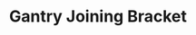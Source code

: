 ---
title: "Gantry Joining Bracket"
slug: "gantry-joining-bracket"
description: "Tech specs for the gantry joining bracket."
Price: $35.00
Quantity:
  genesis: 0
  xl: 1
specs:
  Thickness: 5mm
  Material: 6061 Aluminum
  Surface Treatments: Tumble polished<br>Sand blasted<br>Clear anodized
internal-specs:
  Internal Part Name: Gantry Joining Bracket Rev B
  Vendor: LDO
  $/pc: $4.95
  Component Tests: Plate and Bracket Tests
---